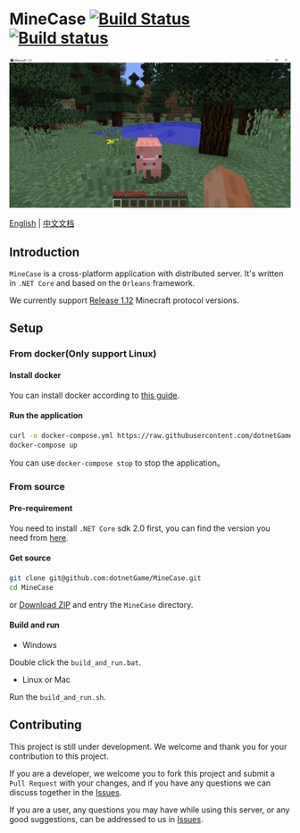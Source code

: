 ﻿# MineCase [![Build Status](https://travis-ci.org/dotnetGame/MineCase.svg?branch=master)](https://travis-ci.org/dotnetGame/MineCase) [![Build status](https://ci.appveyor.com/api/projects/status/w9h243k1lqee2ke5/branch/master?svg=true)](https://ci.appveyor.com/project/sunnycase/minecase/branch/master)

![Screenshots](screenshots/1.jpg)

[English](https://github.com/dotnetGame/MineCase/blob/master/Readme.md) | [中文文档](https://github.com/dotnetGame/MineCase/blob/master/Readme-zh.md)

## Introduction

`MineCase` is a cross-platform application with distributed server. It's written in `.NET Core` and based on the `Orleans` framework.

We currently support [Release 1.12](https://minecraft.net/en-us/article/minecraft-112-pre-release-6) Minecraft protocol versions.

## Setup

### From docker(Only support Linux)

#### Install docker

You can install docker according to [this guide](https://docs.docker.com/engine/installation/).

#### Run the application

```bash
curl -o docker-compose.yml https://raw.githubusercontent.com/dotnetGame/MineCase/master/build/docker/linux/docker-compose.yml
docker-compose up
```
You can use `docker-compose stop` to stop the application。

### From source

#### Pre-requirement

You need to install `.NET Core` sdk 2.0 first, you can find the version you need from [here](https://www.microsoft.com/net/download).

#### Get source

```bash
git clone git@github.com:dotnetGame/MineCase.git
cd MineCase
```
or [Download ZIP](https://github.com/dotnetGame/MineCase/archive/master.zip) and entry the `MineCase` directory.

#### Build and run

* Windows

Double click the `build_and_run.bat`.

* Linux or Mac

Run the `build_and_run.sh`.

## Contributing

This project is still under development. We welcome and thank you for your contribution to this project.

If you are a developer, we welcome you to fork this project and submit a `Pull Request` with your changes, and if you have any questions we can discuss together in the [Issues](https://github.com/dotnetGame/MineCase/issues).

If you are a user, any questions you may have while using this server, or any good suggestions, can be addressed to us in [Issues](https://github.com/dotnetGame/MineCase/issues).

